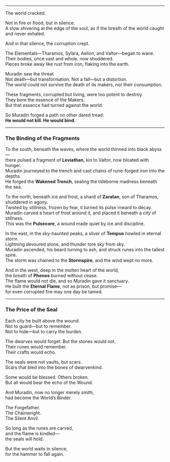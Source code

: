 
---

The world cracked.

Not in fire or flood, but in silence.  
A slow shivering at the edge of the soul, as if the breath of the world caught and never exhaled.

And in that silence, the corruption crept.

The Elementals—Tharamos, Sylara, Aelion, and Valtor—began to wane.  
Their bodies, once vast and whole, now shuddered.  
Pieces broke away like rust from iron, flaking into the earth.

Muradin saw the threat.  
Not death—but transformation. Not a fall—but a distortion.  
The world could not survive the death of its makers, nor their consumption.

These fragments, corrupted but living, were too potent to destroy.  
They bore the essence of the Makers.  
But that essence had turned against the world.

So Muradin forged a path no other dared tread:  
**He would not kill. He would bind.**

---

### The Binding of the Fragments

To the south, beneath the waves, where the world thinned into black abyss—  
there pulsed a fragment of **Leviathan**, kin to Valtor, now bloated with hunger.  
Muradin journeyed to the trench and cast chains of rune-forged iron into the depths.  
He forged the **Wakened Trench**, sealing the tideborne madness beneath the sea.

To the north, beneath ice and frost, a shard of **Zaratan**, son of Tharamos, shuddered in agony.  
Twisted by stillness, frozen by fear, it turned its pulse inward to decay.  
Muradin carved a heart of frost around it, and placed it beneath a city of stillness.  
This was the **Pulsecore**, a wound made quiet by ice and discipline.

In the east, in the sky-haunted peaks, a sliver of **Tempus** howled in eternal storm.  
Lightning devoured stone, and thunder tore sky from sky.  
Muradin ascended, his beard turning to ash, and struck runes into the tallest spire.  
The storm was chained to the **Stormspire**, and the wind wept no more.

And in the west, deep in the molten heart of the world,  
the breath of **Phenos** burned without cease.  
The flame would not die, and so Muradin gave it sanctuary.  
He built the **Eternal Flame**, not as prison, but promise—  
for even corrupted fire may one day be tamed.

---

### The Price of the Seal

Each city he built above the wound.  
Not to guard—but to remember.  
Not to hide—but to carry the burden.

The dwarves would forget. But the stones would not.  
Their runes would remember.  
Their crafts would echo.

The seals were not vaults, but scars.  
Scars that bled into the bones of dwarvenkind.

Some would be blessed. Others broken.  
But all would bear the echo of the Wound.

And Muradin, now no longer merely smith,  
had become the World’s Binder.

The Forgefather.  
The Chainwright.  
The Silent Anvil.

So long as the runes are carved,  
and the flame is kindled—  
the seals will hold.

But the world waits in silence,  
for the hammer to fall again.
